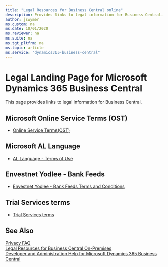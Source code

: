 ```yaml
---
title: "Legal Resources for Business Central online"
description: Provides links to legal information for Business Central. 
author: jswymer
ms.custom: na
ms.date: 10/01/2020
ms.reviewer: na
ms.suite: na
ms.tgt_pltfrm: na
ms.topic: article
ms.service: "dynamics365-business-central"
---
```

# Legal Landing Page for Microsoft Dynamics 365 Business Central

This page provides links to legal information for Business Central. 

## Microsoft Online Service Terms (OST)

- [Online Service Terms(OST)](https://www.microsoft.com/en-us/licensing/product-licensing/products)

## Microsoft AL Language

- [AL Language - Terms of Use](https://go.microsoft.com/fwlink/?linkid=724013)

## Envestnet Yodlee - Bank Feeds

- [Envestnet Yodlee - Bank Feeds Terms and Conditions](https://go.microsoft.com/fwlink/?linkid=724013)

## Trial Services terms 

- [Trial Services terms](https://go.microsoft.com/fwlink/?linkid=828977)

<!--## Teams integration-->

<!--- links-->

## See Also

[Privacy FAQ](../security/PrivacyFAQ.md)  
[Legal Resources for Business Central On-Premises](legal-onpremises.md)  
[Developer and Administration Help for Microsoft Dynamics 365 Business Central](../index.md)  
